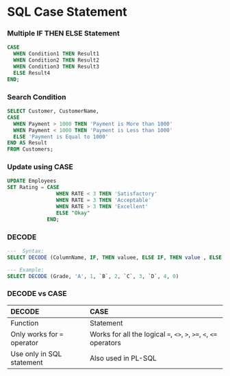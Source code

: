 # SQL Case Statement

### Multiple IF THEN ELSE Statement

```SQL
CASE
  WHEN Condition1 THEN Result1
  WHEN Condition2 THEN Result2
  WHEN Condition3 THEN Result3
  ELSE Result4
END;
```

### Search Condition
```SQL
SELECT Customer, CustomerName,
CASE
  WHEN Payment > 1000 THEN 'Payment is More than 1000'
  WHEN Payment < 1000 THEN 'Payment is Less than 1000'
  ELSE 'Payment is Equal to 1000'
END AS Result
FROM Customers;
```

### Update using CASE
```SQL
UPDATE Employees 
SET Rating = CASE
                WHEN RATE < 3 THEN 'Satisfactory'
                WHEN RATE = 3 THEN 'Acceptable'
                WHEN RATE > 3 THEN 'Excellent'
                ELSE "Okay"
             END;  
```

### DECODE

```sql
---  Syntax:
SELECT DECODE (ColumnName, IF, THEN valuee, ELSE IF, THEN value , ELSE, Value)

--- Example:
SELECT DECODE (Grade, 'A', 1, `B`, 2, `C`, 3, `D`, 4, 0)
```

### DECODE vs CASE

DECODE | CASE
:--- | :---
Function | Statement
Only works for `=` operator | Works for all the logical `=`, `<>`, `>`, `>=`, `<`, `<=` operators
Use only in SQL statement | Also used in PL-SQL
